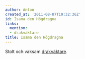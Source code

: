```yaml
---
author: Anton
created_at: '2011-08-07T19:32:36Z'
id: Isama den Högdragna
links:
  mention:
  - drakväktare
title: Isama den Högdragna
---
```


Stolt och vaksam [drakväktare].

  [drakväktare]: drakväktare
